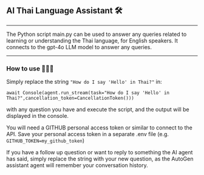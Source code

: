 ## AI Thai Language Assistant 🛠️

---

The Python script main.py can be used to answer any queries related to learning or understanding the Thai language, for English speakers. It connects to the gpt-4o LLM model to answer any queries.   

---

### How to use 🚀🚀🚀


Simply replace the string `"How do I say 'Hello' in Thai?"` in:

`await Console(agent.run_stream(task="How do I say 'Hello' in Thai?",cancellation_token=CancellationToken()))`

with any question you have and execute the script, and the output will be displayed in the console.


You will need a GITHUB personal access token or similar to connect to the API. Save your personal access token in a separate .env file (e.g. `GITHUB_TOKEN=my_github_token`) 

If you have a follow up question or want to reply to something the AI agent has said, simply replace the string with your new question, as the AutoGen assistant agent will remember your conversation history. 

